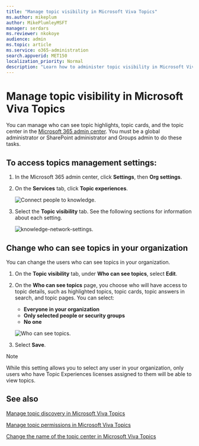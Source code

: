```yaml
---
title: "Manage topic visibility in Microsoft Viva Topics"
ms.author: mikeplum
author: MikePlumleyMSFT
manager: serdars
ms.reviewer: nkokoye
audience: admin
ms.topic: article
ms.service: o365-administration
search.appverid: MET150
localization_priority: Normal
description: "Learn how to administer topic visibility in Microsoft Viva Topics."
---
```


# Manage topic visibility in Microsoft Viva Topics

You can manage who can see topic highlights, topic cards, and the topic center in the [Microsoft 365 admin center](https://admin.microsoft.com). You must be a global administrator or SharePoint administrator and Groups admin to do these tasks.

## To access topics management settings:

1. In the Microsoft 365 admin center, click **Settings**, then **Org settings**.
2. On the **Services** tab, click **Topic experiences**.

    ![Connect people to knowledge.](../media/admin-org-knowledge-options-completed.png) 

3. Select the **Topic visibility** tab. See the following sections for information about each setting.

    ![knowledge-network-settings.](../media/knowledge-network-settings-topic-visibility.png) 

##  Change who can see topics in your organization

You can change the users who can see topics in your organization.

1. On the **Topic visibility** tab, under **Who can see topics**, select **Edit**.
2. On the **Who can see topics** page, you choose who will have access to topic details, such as highlighted topics, topic cards, topic answers in search, and topic pages. You can select:
    - **Everyone in your organization**
    - **Only selected people or security groups**
    - **No one**

    ![Who can see topics.](../media/k-manage-who-can-see-topics.png) 

3. Select **Save**.  
 
> [!Note] 
> While this setting allows you to select any user in your organization, only users who have Topic Experiences licenses assigned to them will be able to view topics.

## See also

[Manage topic discovery in Microsoft Viva Topics](topic-experiences-discovery.md)

[Manage topic permissions in Microsoft Viva Topics](topic-experiences-user-permissions.md)

[Change the name of the topic center in Microsoft Viva Topics](topic-experiences-administration.md)

